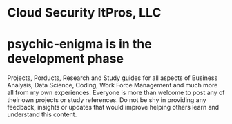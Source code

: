 # Cloud Security ItPros, LLC
# psychic-enigma is in the development phase
Projects, Porducts, Research and Study guides for all aspects of Business Analysis, Data Science, Coding, Work Force Management and much more all from my own experiences. Everyone is more than welcome to post any of their own projects or study references. 
Do not be shy in providing any feedback, insights or updates that would improve helping others learn and understand this content.
